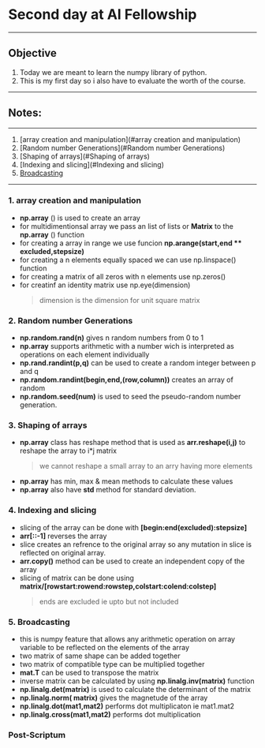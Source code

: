 # Second day at AI Fellowship
___

## Objective
1. Today we are meant to learn the numpy library of python.
2. This is my first day so i also have to evaluate the worth of the course.
____

## Notes:
______________________________________________

1. [array creation and manipulation](#array creation and manipulation)  
2. [Random number Generations](#Random number Generations)  
3. [Shaping of arrays](#Shaping of arrays)  
4. [Indexing and slicing](#Indexing and slicing)  
5. [Broadcasting](#Broadcasting)
_______________________________________________________
### 1. array creation and manipulation
* __np.array__ () is used to create an array
* for multidimentionsal array we pass an list of lists or __Matrix__ to the __np.array__ () function
* for creating a array in range we use funcion __np.arange(start,end ** excluded,stepsize)__
* for creating a n elements equally spaced we can use np.linspace() function
* for creating a matrix of all zeros with n elements use np.zeros()
* for creatinf an identity matrix use np.eye(dimension)   
    > dimension is the dimension for unit square matrix
    
### 2.  Random number Generations
* __np.random.rand(n)__ gives n random numbers from 0 to 1
* __np.array__ supports arithmetic with a number wich is interpreted as  operations on each element  individually
* __np.rand.randint(p,q)__  can be used to create a random integer between p and q
* __np.random.randint(begin,end,(row,column))__  creates an array of random 
* __np.random.seed(num)__ is used to seed the pseudo-random number generation.

### 3. Shaping of arrays
* __np.array__ class has reshape method that is used as __arr.reshape(i,j)__ to reshape the array to i*j matrix  
    > we cannot reshape a small array to an arry having more elements
* __np.array__  has min, max & mean methods to calculate these values
* __np.array__  also have __std__ method for standard deviation.


### 4. Indexing and slicing
* slicing of the array can be done with __\[begin:end(excluded):stepsize]__
* __arr\[::-1\]__ reverses the array
* slice creates an refrence to the original array so any mutation in slice is reflected on original array\.
* __arr\.copy()__ method can be used to create an independent copy of the array
* slicing of matrix can be done using __matrix/[rowstart:rowend:rowstep,colstart:colend:colstep\]__  
    > ends are excluded ie upto but not included
    

### 5. Broadcasting
* this is numpy feature that allows any arithmetic operation on array variable to be reflected on the elements of the array
* two matrix of same shape can be added together
* two matrix of compatible type can be multiplied together
* __mat.T__ can be used to transpose the matrix
* inverse matrix can be calculated by using __np.linalg.inv(matrix)__ function
* __np.linalg.det(matrix)__ is used to calculate the determinant of the matrix
* __np.linalg.norm( matrix)__ gives the magnetude of the array
* __np.linalg.dot(mat1,mat2)__ performs dot multiplicaton ie mat1.mat2
* __np.linalg.cross(mat1,mat2)__ performs dot multiplication

### Post-Scriptum

